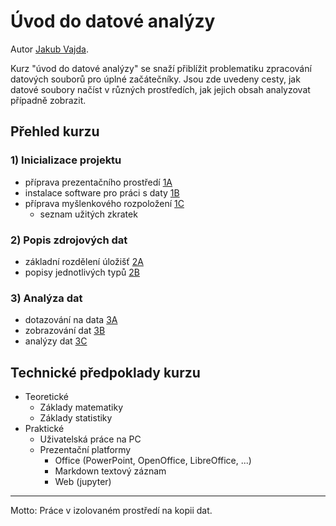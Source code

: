 <!-- #region -->
# Úvod do datové analýzy

Autor [Jakub Vajda](http://kubow.cz).

Kurz "úvod do datové analýzy" se snaží přiblížit problematiku zpracování datových souborů pro úplné začátečníky. Jsou zde uvedeny cesty, jak datové soubory načíst v různých prostředích, jak jejich obsah analyzovat případně zobrazit.


## Přehled kurzu

### 1) Inicializace projektu 
- příprava prezentačního prostředí [1A](1_inicializace/A_prezentace.md)
- instalace software pro práci s daty [1B](1_inicializace/B_software.md)
- příprava myšlenkového rozpoložení [1C](1_inicializace/C_mindset.md)
    - seznam užitých zkratek
    

### 2) Popis zdrojových dat
- základní rozdělení úložišť [2A](2_zdrojova_data/A_rozdeleni_zakladni.md)
- popisy jednotlivých typů [2B](2_zdrojova_data/B_uloziste_typy.md)
    
### 3) Analýza dat
- dotazování na data [3A](3_analyza/A_dotazy.md)
- zobrazování dat [3B](3_analyza/B_zobrazeni.md)
- analýzy dat [3C](3_analyza/C_analyza.md)

## Technické předpoklady kurzu

- Teoretické
	- Základy matematiky
	- Základy statistiky
- Praktické
	- Uživatelská práce na PC
	- Prezentační platformy
		- Office (PowerPoint, OpenOffice, LibreOffice, ...)
        - Markdown textový záznam
		- Web (jupyter)

<!-- #endregion -->
---

Motto: Práce v izolovaném prostředí na kopii dat.

